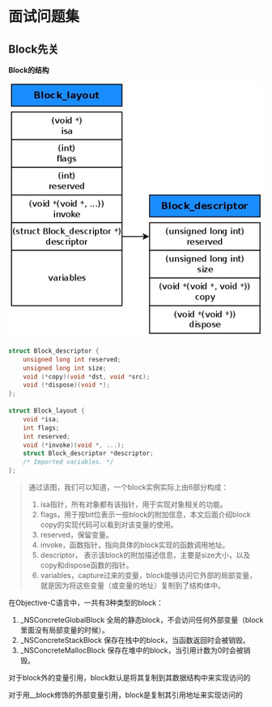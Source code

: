 # 面试问题集

## Block先关

**Block的结构**

![002](https://github.com/winfredzen/iOS-Basic/blob/master/%E9%9D%A2%E8%AF%95/images/002.jpg)

```c
struct Block_descriptor {
    unsigned long int reserved;
    unsigned long int size;
    void (*copy)(void *dst, void *src);
    void (*dispose)(void *);
};

struct Block_layout {
    void *isa;
    int flags;
    int reserved;
    void (*invoke)(void *, ...);
    struct Block_descriptor *descriptor;
    /* Imported variables. */
};
```

> 通过该图，我们可以知道，一个block实例实际上由6部分构成：
>
> 1. isa指针，所有对象都有该指针，用于实现对象相关的功能。
> 2. flags，用于按bit位表示一些block的附加信息，本文后面介绍block copy的实现代码可以看到对该变量的使用。
> 3. reserved，保留变量。
> 4. invoke，函数指针，指向具体的block实现的函数调用地址。
> 5. descriptor， 表示该block的附加描述信息，主要是size大小，以及copy和dispose函数的指针。
> 6. variables，capture过来的变量，block能够访问它外部的局部变量，就是因为将这些变量（或变量的地址）复制到了结构体中。



在Objective-C语言中，一共有3种类型的block：

1. _NSConcreteGlobalBlock 全局的静态block，不会访问任何外部变量（block里面没有局部变量的时候）。
2. _NSConcreteStackBlock 保存在栈中的block，当函数返回时会被销毁。
3. _NSConcreteMallocBlock 保存在堆中的block，当引用计数为0时会被销毁。



对于block外的变量引用，block默认是将其复制到其数据结构中来实现访问的

对于用__block修饰的外部变量引用，block是复制其引用地址来实现访问的



